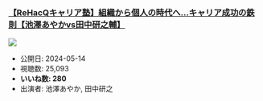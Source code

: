 ### [【ReHacQキャリア塾】組織から個人の時代へ…キャリア成功の鉄則【池澤あやかvs田中研之輔】](https://www.youtube.com/watch?v=JVvhJ7HQn3g)
[![](https://img.youtube.com/vi/JVvhJ7HQn3g/sddefault.jpg)](https://www.youtube.com/watch?v=JVvhJ7HQn3g)
-   公開日: 2024-05-14
-   視聴数: 25,093
-   **いいね数: 280**
-   出演者: 池澤あやか, 田中研之
